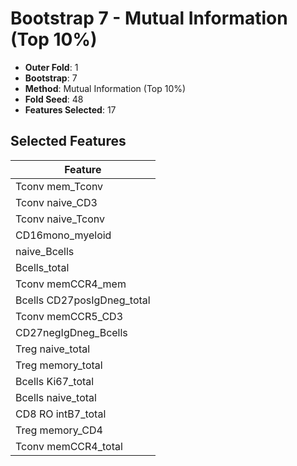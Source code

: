 # Bootstrap 7 - Mutual Information (Top 10%)

- **Outer Fold**: 1
- **Bootstrap**: 7
- **Method**: Mutual Information (Top 10%)
- **Fold Seed**: 48
- **Features Selected**: 17

## Selected Features

| Feature |
|---------|
| Tconv mem_Tconv |
| Tconv naive_CD3 |
| Tconv naive_Tconv |
| CD16mono_myeloid |
| naive_Bcells |
| Bcells_total |
| Tconv memCCR4_mem |
| Bcells CD27posIgDneg_total |
| Tconv memCCR5_CD3 |
| CD27negIgDneg_Bcells |
| Treg naive_total |
| Treg memory_total |
| Bcells Ki67_total |
| Bcells naive_total |
| CD8 RO intB7_total |
| Treg memory_CD4 |
| Tconv memCCR4_total |
